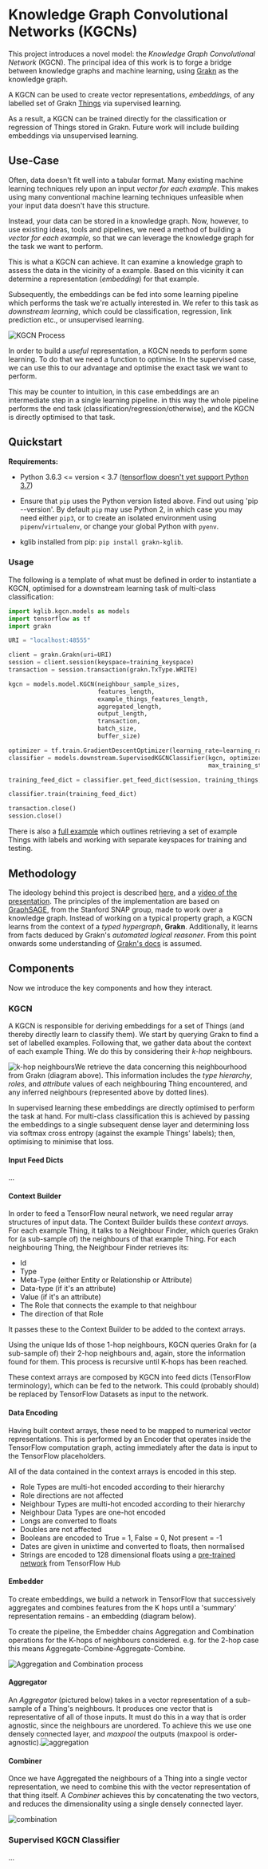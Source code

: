 # Knowledge Graph Convolutional Networks (KGCNs)

This project introduces a novel model: the *Knowledge Graph Convolutional Network* (KGCN). The principal idea of this work is to forge a bridge between knowledge graphs and machine learning, using [Grakn](https://github.com/graknlabs/grakn) as the knowledge graph.

A KGCN can be used to create vector representations, *embeddings*, of any labelled set of Grakn [Things](https://dev.grakn.ai/docs/concept-api/overview) via supervised learning.    

As a result, a KGCN can be trained directly for the classification or regression of Things stored in Grakn. Future work will include building embeddings via unsupervised learning.

## Use-Case

Often, data doesn't fit well into a tabular format. Many existing machine learning techniques rely upon an input *vector for each example*. This makes using many conventional machine learning techniques unfeasible when your input data doesn't have this structure. 

Instead, your data can be stored in a knowledge graph. Now, however, to use existing ideas, tools and pipelines, we need a method of building a *vector for each example*, so that we can leverage the knowledge graph for the task we want to perform.

This is what a KGCN can achieve. It can examine a knowledge graph to assess the data in the vicinity of a example. Based on this vicinity it can determine a representation (*embedding*) for that example.

Subsequently, the embeddings can be fed into some learning pipeline which performs the task we're actually interested in. We refer to this task as *downstream learning*, which could be classification, regression, link prediction etc., or unsupervised learning.

![KGCN Process](readme_images/KGCN_process.png)

In order to build a *useful* representation, a KGCN needs to perform some learning. To do that we need a function to optimise. In the supervised case, we can use this to our advantage and optimise the exact task we want to perform.

This may be counter to intuition, in this case embeddings are an intermediate step in a single learning pipeline. in this way the whole pipeline performs the end task (classification/regression/otherwise), and the KGCN is directly optimised to that task.



## Quickstart

**Requirements:**

- Python 3.6.3 <= version < 3.7 ([tensorflow doesn't yet support Python 3.7](https://github.com/tensorflow/tensorflow/issues/17022))

- Ensure that `pip` uses the Python version listed above. Find out using 'pip --version'. By default `pip` may use Python 2, in which case you may need either `pip3`, or to create an isolated environment using `pipenv`/`virtualenv`, or change your global Python with `pyenv`.

- kglib installed from pip: `pip install grakn-kglib`. 

### Usage

The following is a template of what must be defined in order to instantiate a KGCN, optimised for a downstream learning task of multi-class classification:

```python
import kglib.kgcn.models as models
import tensorflow as tf
import grakn

URI = "localhost:48555"

client = grakn.Grakn(uri=URI)
session = client.session(keyspace=training_keyspace)
transaction = session.transaction(grakn.TxType.WRITE)

kgcn = models.model.KGCN(neighbour_sample_sizes,
                         features_length,
                         example_things_features_length,
                         aggregated_length,
                         output_length,
                         transaction,
                         batch_size,
                         buffer_size)

optimizer = tf.train.GradientDescentOptimizer(learning_rate=learning_rate)
classifier = models.downstream.SupervisedKGCNClassifier(kgcn, optimizer, num_classes, log_dir,
                                                        max_training_steps=max_training_steps)

training_feed_dict = classifier.get_feed_dict(session, training_things, labels=training_labels)

classifier.train(training_feed_dict)

transaction.close()
session.close()
```

There is also a [full example](https://github.com/graknlabs/kglib/tree/master/examples/kgcn/animal_trade) which outlines retrieving a set of example Things with labels and working with separate keyspaces for training and testing.

## Methodology

The ideology behind this project is described [here](https://blog.grakn.ai/knowledge-graph-convolutional-networks-machine-learning-over-reasoned-knowledge-9eb5ce5e0f68), and a [video of the presentation](https://youtu.be/Jx_Twc75ka0?t=368). The principles of the implementation are based on [GraphSAGE](http://snap.stanford.edu/graphsage/), from the Stanford SNAP group, made to work over a knowledge graph. Instead of working on a typical property graph, a KGCN learns from the context of a *typed hypergraph*, **Grakn**. Additionally, it learns from facts deduced by Grakn's *automated logical reasoner*. From this point onwards some understanding of [Grakn's docs](http://dev.grakn.ai) is assumed.

## Components

Now we introduce the key components and how they interact.

### KGCN

A KGCN is responsible for deriving embeddings for a set of Things (and thereby directly learn to classify them). We start by querying Grakn to find a set of labelled examples. Following that, we gather data about the context of each example Thing. We do this by considering their *k-hop* neighbours.

![k-hop neighbours](readme_images/k-hop_neighbours.png)We retrieve the data concerning this neighbourhood from Grakn (diagram above). This information includes the *type hierarchy*, *roles*, and *attribute* values of each neighbouring Thing encountered, and any inferred neighbours (represented above by dotted lines).

In supervised learning these embeddings are directly optimised to perform the task at hand. For multi-class classification this is achieved by passing the embeddings to a single subsequent dense layer and determining loss via softmax cross entropy (against the example Things' labels); then, optimising to minimise that loss.

#### Input Feed Dicts

...

#### Context Builder

In order to feed a TensorFlow neural network, we need regular array structures of input data. The Context Builder builds these *context arrays*. For each example Thing, it talks to a Neighbour Finder, which queries Grakn for (a sub-sample of) the neighbours of that example Thing. For each neighbouring Thing, the Neighbour Finder retrieves its:

- Id
- Type
- Meta-Type (either Entity or Relationship or Attribute)
- Data-type (if it's an attribute)
- Value (if it's an attribute)
- The Role that connects the example to that neighbour
- The direction of that Role

It passes these to the Context Builder to be added to the context arrays.

Using the unique Ids of those 1-hop neighbours, KGCN queries Grakn for (a sub-sample of) their 2-hop neighbours and, again, store the information found for them. This process is recursive until K-hops has been reached.

These context arrays are composed by KGCN into feed dicts (TensorFlow terminology), which can be fed to the network. This could (probably should) be replaced by TensorFlow Datasets as input to the network.

#### Data Encoding

Having built context arrays, these need to be mapped to numerical vector representations. This is performed by an Encoder that operates inside the TensorFlow computation graph, acting immediately after the data is input to the TensorFlow placeholders.

All of the data contained in the context arrays is encoded in this step.

- Role Types are multi-hot encoded according to their hierarchy
- Role directions are not affected
- Neighbour Types are multi-hot encoded according to their hierarchy
- Neighbour Data Types are one-hot encoded
- Longs are converted to floats
- Doubles are not affected
- Booleans are encoded to True = 1, False = 0, Not present = -1
- Dates are given in unixtime and converted to floats, then normalised
- Strings are encoded to 128 dimensional floats using a [pre-trained network](https://tfhub.dev/google/nnlm-en-dim128-with-normalization/1) from TensorFlow Hub

#### Embedder

To create embeddings, we build a network in TensorFlow that successively aggregates and combines features from the K hops until a 'summary' representation remains - an embedding (diagram below). 

To create the pipeline, the Embedder chains Aggregation and Combination operations for the K-hops of neighbours considered. e.g. for the 2-hop case this means Aggregate-Combine-Aggregate-Combine.

![Aggregation and Combination process](readme_images/aggregate_and_combine.png)

#### Aggregator

An *Aggregator* (pictured below) takes in a vector representation of a sub-sample of a Thing's neighbours. It produces one vector that is representative of all of those inputs. It must do this in a way that is order agnostic, since the neighbours are unordered. To achieve this we use one densely connected layer, and *maxpool* the outputs (maxpool is order-agnostic).![aggregation](readme_images/aggregation.png)

#### Combiner

Once we have Aggregated the neighbours of a Thing into a single vector representation, we need to combine this with the vector representation of that thing itself. A *Combiner* achieves this by concatenating the two vectors, and reduces the dimensionality using a single densely connected layer.

![combination](readme_images/combination.png)

### Supervised KGCN Classifier

...